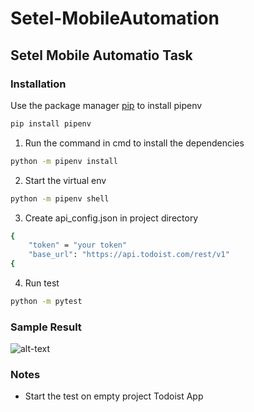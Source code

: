 # Setel-MobileAutomation
## Setel Mobile Automatio Task 

### Installation 
Use the package manager [pip](https://pip.pypa.io/en/stable/) to install pipenv
```bash
pip install pipenv
```
1. Run the command in cmd to install the dependencies
```bash
python -m pipenv install
```
2. Start the virtual env 
```bash
python -m pipenv shell
```
3. Create api_config.json in project directory
```bash
{
    "token" = "your token"
    "base_url": "https://api.todoist.com/rest/v1"
{
```
4. Run test 
```bash
python -m pytest
```
### Sample Result
![alt-text](https://github.com/bashangbasir/Setel-MobileAutomation/blob/master/result.gif)


### Notes
- Start the test on empty project Todoist App 
